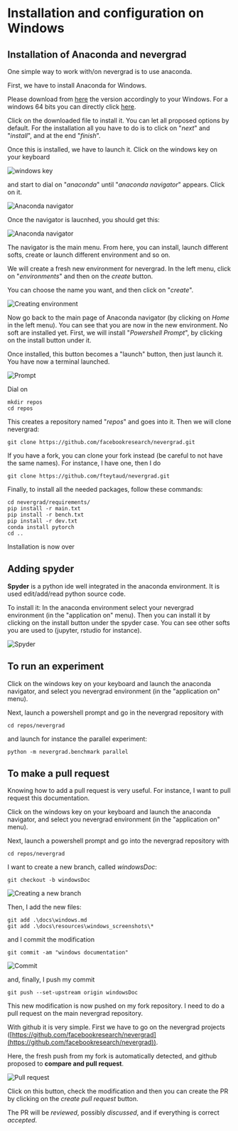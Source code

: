 # Installation and configuration on Windows

## Installation of Anaconda and nevergrad

One simple way to work with/on nevergrad is to use anaconda.

First, we have to install Anaconda for Windows.

Please download from [here](https://docs.conda.io/projects/conda/en/latest/user-guide/install/download.html) the version accordingly to your Windows.
For a windows 64 bits you can directly click [here](https://repo.anaconda.com/archive/Anaconda3-2020.02-Windows-x86_64.exe).

Click on the downloaded file to install it. You can let all proposed options by default.
For the installation all you have to do is to click on "*next*" and "*install*", and at the end "*finish*".

Once this is installed, we have to launch it. Click on the windows key on your keyboard 

![windows key](resources/windows_screenshots/CtrlWindowsAlt.jpg)

and start to dial on "*anaconda*" until "*anaconda navigator*" appears. Click on it.

![Anaconda navigator](resources/windows_screenshots/anacondanavigator.PNG)

Once the navigator is laucnhed, you should get this:

![Anaconda navigator](resources/windows_screenshots/navigator.PNG)

The navigator is the main menu. From here, you can install, launch different softs, create or launch different environment and so on.

We will create a fresh new environment for nevergrad. In the left menu, click on "*environments*" and then on the *create* button.

You can choose the name you want, and then click on "*create*". 

![Creating environment](resources/windows_screenshots/create.PNG)

Now go back to the main page of Anaconda navigator (by clicking on *Home* in the left menu). 
You can see that you are now in the new environment. No soft are installed yet.
First, we will install "*Powershell Prompt*", by clicking on the install button under it.


Once installed, this button becomes a "launch" button, then just launch it.
You have now a terminal launched. 

![Prompt](resources/windows_screenshots/prompt.PNG)


Dial on 
```
mkdir repos 
cd repos
```

This creates a repository named "*repos*" and goes into it.
Then we will clone nevergrad:
```
git clone https://github.com/facebookresearch/nevergrad.git
```
If you have a fork, you can clone your fork instead (be careful to not have 
the same names).
For instance, I have one, then I do
``` 
git clone https://github.com/fteytaud/nevergrad.git 
```



Finally, to install all the needed packages, follow these commands:

```
cd nevergrad/requirements/
pip install -r main.txt
pip install -r bench.txt
pip install -r dev.txt
conda install pytorch
cd ..
```

Installation is now over

## Adding spyder

**Spyder** is a python ide well integrated in the anaconda environment.
It is used edit/add/read python source code.


To install it: In the anaconda environment select your nevergrad environment (in the "application on" menu).
Then you can install it by clicking on the install button under the spyder case.
You can see other softs you are used to (jupyter, rstudio for instance).

![Spyder](resources/windows_screenshots/spyder.PNG)

## To run an experiment

Click on the windows key on your keyboard and launch the anaconda navigator, and select you nevergrad environment (in the "application on" menu).

Next, launch a powershell prompt and go in the nevergrad repository with
```
cd repos/nevergrad
```

and launch for instance the parallel experiment:

```
python -m nevergrad.benchmark parallel
```

## To make a pull request

Knowing how to add a pull request is very useful.
For instance, I want to pull request this documentation.

Click on the windows key on your keyboard and launch the anaconda navigator, and select you nevergrad environment (in the "application on" menu).

Next, launch a powershell prompt and go into the nevergrad repository with 
```
cd repos/nevergrad
```

I want to create a new branch, called *windowsDoc*:
```
git checkout -b windowsDoc
```

![Creating a new branch](resources/windows_screenshots/newBranch.PNG)

Then, I add the new files:
```
git add .\docs\windows.md
git add .\docs\resources\windows_screenshots\*
```

and I commit the modification
```
git commit -am "windows documentation"
```

![Commit](resources/windows_screenshots/commit.PNG)

and, finally, I push my commit
```
git push --set-upstream origin windowsDoc
```

This new modification is now pushed on my fork repository.
I need to do a pull request on the main nevergrad repository.

With github it is very simple. First we have to go on the nevergrad projects
([https://github.com/facebookresearch/nevergrad](https://github.com/facebookresearch/nevergrad)).

Here, the fresh push from my fork is automatically detected, and github proposed to 
**compare and pull request**.

![Pull request](resources/windows_screenshots/PR.PNG)

Click on this button, check the modification and then you can create the PR by clicking on the *create pull request* button.

The PR will be *reviewed*, possibly *discussed*, and if everything is correct *accepted*.
